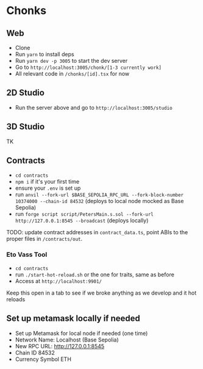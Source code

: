 # Chonks

## Web

* Clone
* Run `yarn` to install deps
* Run `yarn dev -p 3005` to start the dev server
* Go to `http://localhost:3005/chonk/[1-3 currently work]`
* All relevant code in `/chonks/[id].tsx` for now

## 2D Studio

* Run the server above and go to `http://localhost:3005/studio`

## 3D Studio

TK

## Contracts

* `cd contracts`
* `npm i` if it's your first time
* ensure your `.env` is set up
* run `anvil --fork-url $BASE_SEPOLIA_RPC_URL --fork-block-number 10374000 --chain-id 84532` (deploys to local node mocked as Base Sepolia)
* run `forge script script/PetersMain.s.sol --fork-url http://127.0.0.1:8545 --broadcast` (deploys locally)

TODO: update contract addresses in `contract_data.ts`, point ABIs to the proper files in `/contracts/out`.

### Eto Vass Tool

* `cd contracts`
* run `./start-hot-reload.sh` or the one for traits, same as before
* Access at `http://localhost:9901/`

Keep this open in a tab to see if we broke anything as we develop and it hot reloads

## Set up metamask locally if needed

* Set up Metamask for local node if needed (one time)
* Network Name: Localhost (Base Sepolia)
* New RPC URL: http://127.0.0.1:8545
* Chain ID 84532
* Currency Symbol ETH

